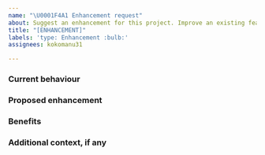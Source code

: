 ```yaml
---
name: "\U0001F4A1 Enhancement request"
about: Suggest an enhancement for this project. Improve an existing feature
title: "[ENHANCEMENT]"
labels: 'type: Enhancement :bulb:'
assignees: kokomanu31

---
```


### Current behaviour
<!--
  A description of the current behaviour of the feature.
  eg.: "Currently, the search feature only allows filtering by name."
-->

### Proposed enhancement
<!--
  A clear and concise description of how you'd like to improve the existing feature.
  eg.: "Add a filter option to search by author and difficulty level."
-->

### Benefits
<!--
  Explain how this enhancement improves the current feature, and what benefits it would bring
  eg.: Will greatly increase user experience
-->

### Additional context, if any
<!--
  Include any other information or context about why this enhancement is needed, such as user feedback or performance improvements, screenshots, GIFs or video recordings

  Note: If none, write *N/A* as the answer to this question
-->
